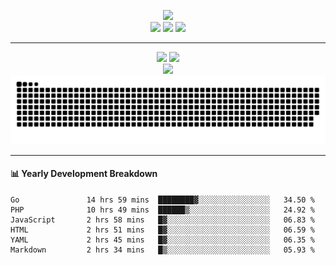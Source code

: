 <p align="center">
  <img src="https://readme-typing-svg.herokuapp.com?font=Fira+Code&pause=1000&color=FF69B4&center=true&vCenter=true&width=435&lines=%F0%9F%8F%B3%EF%B8%8F%E2%80%8D%E2%9A%A7%EF%B8%8F+BaiYi's+GitHub+Profile+%F0%9F%8F%B3%EF%B8%8F%E2%80%8D%E2%9A%A7%EF%B8%8F" />
  <br>
  <a href="https://mtf.wiki/"><img src="https://img.shields.io/static/v1?label=Gender&message=Male-To-Female&color=ff69b4&style=for-the-badge" /></a>
  <a href="https://github.com/WhiteElytra"><img src="https://img.shields.io/github/followers/WhiteElytra?label=github%20followers&logo=github&style=for-the-badge" /></a>
  <a href="https://twitter.com/WhiteElytra"><img src="https://img.shields.io/twitter/follow/WhiteElytra?label=twitter%20%40WhiteElytra&logo=twitter&style=for-the-badge" /></a>
</p>

-----

<p align="center">
  <img src="https://github-readme-stats.vercel.app/api?username=WhiteElytra&count_private=true&show_icons=true&theme=buefy" width="400" />
  <img src="https://streak-stats.demolab.com/?user=WhiteElytra" width="400" />
  <br>
  <img src="https://activity-graph.herokuapp.com/graph?username=WhiteElytra&theme=minimal" />
  <br>
  <img src="https://github.com/WhiteElytra/WhiteElytra/raw/output/github-contribution-grid-snake.svg" />
</p>

-----

#### 📊 Yearly Development Breakdown

<!--START_SECTION:waka-->

```text
Go               14 hrs 59 mins  ████████▓░░░░░░░░░░░░░░░░   34.50 %
PHP              10 hrs 49 mins  ██████▒░░░░░░░░░░░░░░░░░░   24.92 %
JavaScript       2 hrs 58 mins   █▓░░░░░░░░░░░░░░░░░░░░░░░   06.83 %
HTML             2 hrs 51 mins   █▓░░░░░░░░░░░░░░░░░░░░░░░   06.59 %
YAML             2 hrs 45 mins   █▓░░░░░░░░░░░░░░░░░░░░░░░   06.35 %
Markdown         2 hrs 34 mins   █▒░░░░░░░░░░░░░░░░░░░░░░░   05.93 %
```

<!--END_SECTION:waka-->

